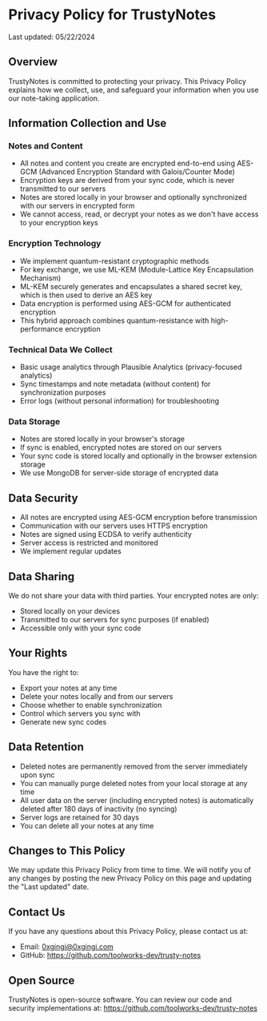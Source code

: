 # Privacy Policy for TrustyNotes

Last updated: 05/22/2024

## Overview

TrustyNotes is committed to protecting your privacy. This Privacy Policy explains how we collect, use, and safeguard your information when you use our note-taking application.

## Information Collection and Use

### Notes and Content
- All notes and content you create are encrypted end-to-end using AES-GCM (Advanced Encryption Standard with Galois/Counter Mode)
- Encryption keys are derived from your sync code, which is never transmitted to our servers
- Notes are stored locally in your browser and optionally synchronized with our servers in encrypted form
- We cannot access, read, or decrypt your notes as we don't have access to your encryption keys

### Encryption Technology
- We implement quantum-resistant cryptographic methods
- For key exchange, we use ML-KEM (Module-Lattice Key Encapsulation Mechanism)
- ML-KEM securely generates and encapsulates a shared secret key, which is then used to derive an AES key
- Data encryption is performed using AES-GCM for authenticated encryption
- This hybrid approach combines quantum-resistance with high-performance encryption

### Technical Data We Collect
- Basic usage analytics through Plausible Analytics (privacy-focused analytics)
- Sync timestamps and note metadata (without content) for synchronization purposes
- Error logs (without personal information) for troubleshooting

### Data Storage
- Notes are stored locally in your browser's storage
- If sync is enabled, encrypted notes are stored on our servers
- Your sync code is stored locally and optionally in the browser extension storage
- We use MongoDB for server-side storage of encrypted data

## Data Security
- All notes are encrypted using AES-GCM encryption before transmission
- Communication with our servers uses HTTPS encryption
- Notes are signed using ECDSA to verify authenticity
- Server access is restricted and monitored
- We implement regular updates

## Data Sharing
We do not share your data with third parties. Your encrypted notes are only:
- Stored locally on your devices
- Transmitted to our servers for sync purposes (if enabled)
- Accessible only with your sync code

## Your Rights
You have the right to:
- Export your notes at any time
- Delete your notes locally and from our servers
- Choose whether to enable synchronization
- Control which servers you sync with
- Generate new sync codes

## Data Retention
- Deleted notes are permanently removed from the server immediately upon sync
- You can manually purge deleted notes from your local storage at any time
- All user data on the server (including encrypted notes) is automatically deleted after 180 days of inactivity (no syncing)
- Server logs are retained for 30 days
- You can delete all your notes at any time

## Changes to This Policy
We may update this Privacy Policy from time to time. We will notify you of any changes by posting the new Privacy Policy on this page and updating the "Last updated" date.

## Contact Us
If you have any questions about this Privacy Policy, please contact us at:
- Email: 0xgingi@0xgingi.com
- GitHub: https://github.com/toolworks-dev/trusty-notes

## Open Source
TrustyNotes is open-source software. You can review our code and security implementations at:
https://github.com/toolworks-dev/trusty-notes

